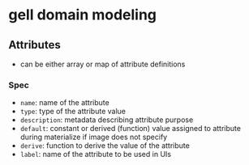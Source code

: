 # gell domain modeling

## Attributes

* can be either array or map of attribute definitions

### Spec

* `name`: name of the attribute
* `type`: type of the attribute value
* `description`: metadata describing attribute purpose
* `default`: constant or derived (function) value assigned to attribute during materialize if image does not specify
* `derive`: function to derive the value of the attribute
* `label`: name of the attribute to be used in UIs